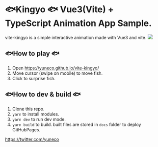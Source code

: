 # 🐟Kingyo 🐟 Vue3(Vite) + TypeScript Animation App Sample.

vite-kingyo is a simple interactive animation made with Vue3 and vite.
![](./docs/kingyo.gif)

## 🐟How to play 🐟

1. Open https://yuneco.github.io/vite-kingyo/
2. Move cursor (swipe on mobile) to move fish.
3. Click to surprise fish.

## 🐟How to dev & build 🐟

1. Clone this repo.
2. `yarn` to install modules.
3. `yarn dev` to run dev mode.
4. `yarn build` to build. built files are stored in `docs` folder to deploy GitHubPages.

https://twitter.com/yuneco

